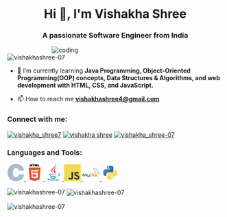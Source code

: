 <h1 align="center">Hi 👋, I'm Vishakha Shree</h1>
<h3 align="center">A passionate Software Engineer from India</h3>
<img align ="right" alt="coding" width="400" src="https://cdn.dribbble.com/userupload/22212016/file/original-f79177f9cdbbd3e293ebadc726fa5616.gif">
<p align="left"> <img src="https://komarev.com/ghpvc/?username=vishakhashree-07&label=Profile%20views&color=0e75b6&style=flat" alt="vishakhashree-07" /> </p>

- 🌱 I’m currently learning **Java Programming, Object-Oriented Programming(OOP) concepts, Data Structures & Algorithms, and web development with HTML, CSS, and JavaScript.**

- 📫 How to reach me **vishakhashree4@gmail.com**

<h3 align="left">Connect with me:</h3>
<p align="left">
<a href="https://twitter.com/vishakha_shree7" target="blank"><img align="center" src="https://raw.githubusercontent.com/rahuldkjain/github-profile-readme-generator/master/src/images/icons/Social/twitter.svg" alt="vishakha_shree7" height="30" width="40" /></a>
<a href="https://linkedin.com/in/vishakha shree" target="blank"><img align="center" src="https://raw.githubusercontent.com/rahuldkjain/github-profile-readme-generator/master/src/images/icons/Social/linked-in-alt.svg" alt="vishakha shree" height="30" width="40" /></a>
<a href="https://www.leetcode.com/vishakha_shree-07" target="blank"><img align="center" src="https://raw.githubusercontent.com/rahuldkjain/github-profile-readme-generator/master/src/images/icons/Social/leet-code.svg" alt="vishakha_shree-07" height="30" width="40" /></a>
</p>

<h3 align="left">Languages and Tools:</h3>
<p align="left"> <a href="https://www.cprogramming.com/" target="_blank" rel="noreferrer"> <img src="https://raw.githubusercontent.com/devicons/devicon/master/icons/c/c-original.svg" alt="c" width="40" height="40"/> </a> <a href="https://www.w3.org/html/" target="_blank" rel="noreferrer"> <img src="https://raw.githubusercontent.com/devicons/devicon/master/icons/html5/html5-original-wordmark.svg" alt="html5" width="40" height="40"/> </a> <a href="https://www.java.com" target="_blank" rel="noreferrer"> <img src="https://raw.githubusercontent.com/devicons/devicon/master/icons/java/java-original.svg" alt="java" width="40" height="40"/> </a> <a href="https://developer.mozilla.org/en-US/docs/Web/JavaScript" target="_blank" rel="noreferrer"> <img src="https://raw.githubusercontent.com/devicons/devicon/master/icons/javascript/javascript-original.svg" alt="javascript" width="40" height="40"/> </a> <a href="https://www.mysql.com/" target="_blank" rel="noreferrer"> <img src="https://raw.githubusercontent.com/devicons/devicon/master/icons/mysql/mysql-original-wordmark.svg" alt="mysql" width="40" height="40"/> </a> <a href="https://www.python.org" target="_blank" rel="noreferrer"> <img src="https://raw.githubusercontent.com/devicons/devicon/master/icons/python/python-original.svg" alt="python" width="40" height="40"/> </a> </p>

<p><img align="left" src="https://github-readme-stats.vercel.app/api/top-langs?username=vishakhashree-07&show_icons=true&locale=en&layout=compact" alt="vishakhashree-07" /></p>

<p>&nbsp;<img align="center" src="https://github-readme-stats.vercel.app/api?username=vishakhashree-07&show_icons=true&locale=en" alt="vishakhashree-07" /></p>

<p><img align="center" src="https://github-readme-streak-stats.herokuapp.com/?user=vishakhashree-07&" alt="vishakhashree-07" /></p>
